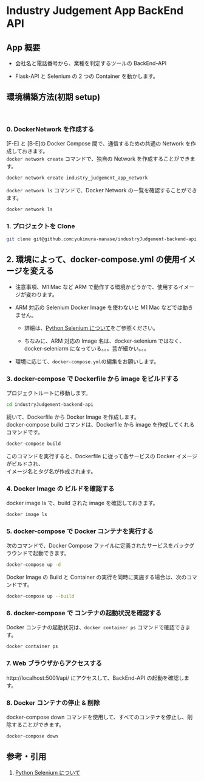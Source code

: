 # Industry Judgement App BackEnd API

## App 概要

- 会社名と電話番号から、業種を判定するツールの BackEnd-API

- Flask-API と Selenium の 2 つの Container を動かします。

## 環境構築方法(初期 setup)

<br>

### 0. DockerNetwork を作成する

[F-E] と [B-E]の Docker Compose 間で、通信するための共通の Network を作成しておきます。  
`docker network create` コマンドで、独自の Network を作成することができます。

```bash
docker network create industry_judgement_app_network
```

`docker network ls` コマンドで、Docker Network の一覧を確認することができます。

```bash
docker network ls
```

### 1. プロジェクトを Clone

```bash
git clone git@github.com:yukimura-manase/industryJudgement-backend-api.git
```

## 2. 環境によって、docker-compose.yml の使用イメージを変える

- 注意事項、M1 Mac など ARM で動作する環境かどうかで、使用するイメージが変わります。

- ARM 対応の Selenium Docker Image を使わないと M1 Mac などでは動きません。

  - 詳細は、[Python Selenium について](https://zenn.dev/manase/scraps/28fe7b34824e79)をご参照ください。

  - ちなみに、ARM 対応の Image 名は、docker-selenium ではなく、 docker-seleniarm になっている。。。芸が細かい。。。

- 環境に応じて、`docker-compose.yml`の編集をお願いします。

### 3. docker-compose で Dockerfile から image をビルドする

プロジェクトルートに移動します。

```bash
cd industryJudgement-backend-api
```

続いて、Dockerfile から Docker Image を作成します。  
docker-compose build コマンドは、Dockerfile から image を作成してくれるコマンドです。

```bash
docker-compose build
```

このコマンドを実行すると、Dockerfile に従って各サービスの Docker イメージがビルドされ、
<br/>
イメージ名とタグ名が作成されます。

### 4. Docker Image の ビルドを確認する

docker image ls で、build された image を確認しておきます。

```bash
docker image ls
```

### 5. docker-compose で Docker コンテナを実行する

次のコマンドで、Docker Compose ファイルに定義されたサービスをバックグラウンドで起動できます。

```bash
docker-compose up -d
```

Docker Image の Build と Container の実行を同時に実施する場合は、次のコマンドです。

```bash
docker-compose up --build
```

### 6. docker-compose で コンテナの起動状況を確認する

Docker コンテナの起動状況は、`docker container ps` コマンドで確認できます。

```bash
docker container ps
```

### 7. Web ブラウザからアクセスする

http://localhost:5001/api/ にアクセスして、BackEnd-API の起動を確認します。

### 8. Docker コンテナの停止 & 削除

docker-compose down コマンドを使用して、すべてのコンテナを停止し、削除することができます。

```bash
docker-compose down
```

## 参考・引用

1. [Python Selenium について](https://zenn.dev/manase/scraps/28fe7b34824e79)
